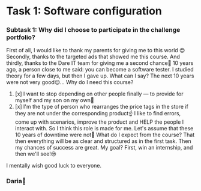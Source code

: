 # **Task 1: Software configuration**

### Subtask 1: Why did I choose to participate in the challenge portfolio?

First of all, I would like to thank my parents for giving me to this world :blush: 
Secondly, thanks to the targeted ads that showed me this course.
And thirdly, thanks to the Dare IT team for giving me a second chance:pray:
10 years ago, a person close to me said: you can become a software tester. I studied theory for a few days, 
but then I gave up. What can I say? The next 10 years were not very good:unamused:...
Why do I need this course? 
1. [x] I want to stop depending on other people finally — to provide for myself and my son on my own:money_with_wings:
2. [x] I'm the type of person who rearranges the price tags in the store if they are not under the corresponding product:point_up: I like to find errors, come up with scenarios, improve the product and HELP the people I interact with. 
So I think this role is made for me. Let's assume that these 10 years of downtime were not:grimacing:
What do I expect from the course? That then everything will be as clear and structured as in the first task. Then my chances of success are great.
My goal? First, win an internship, and then we'll see!:unamused:

I mentally wish good luck to everyone.

### Daria:new_moon_with_face: